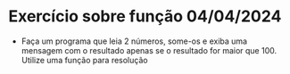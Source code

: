 # Exercício sobre função 04/04/2024

- Faça um programa que leia 2 números, some-os e exiba uma mensagem com o resultado apenas se o resultado for maior que 100. Utilize uma função para resolução
